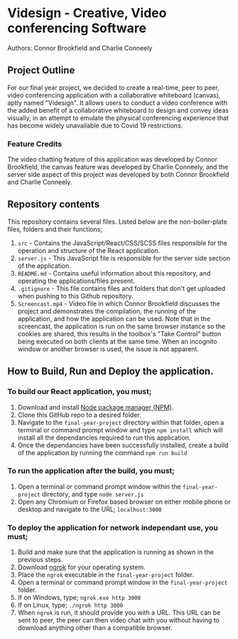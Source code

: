 # Videsign - Creative, Video conferencing Software

Authors: Connor Brookfield and Charlie Conneely

## Project Outline

For our final year project, we decided to create a real-time, peer to peer, video conferencing application with a collaborative whiteboard (canvas), aptly named "Videsign". 
It allows users to conduct a video conference with the added benefit of a collaborative whiteboard to design and convey ideas visually, in an attempt to emulate the physical conferencing experience that has become widely unavailable due to Covid 19 restrictions.

### Feature Credits
The video chatting feature of this application was developed by Connor Brookfield,
the canvas feature was developed by Charlie Conneely, and the server side aspect of this project was developed by both Connor Brookfield and Charlie Conneely.

## Repository contents
This repository contains several files. Listed below are the non-boiler-plate files, folders and their functions;
1. ```src``` - Contains the JavaScript/React/CSS/SCSS files responsible for the operation and structure of the React application.
2. ```server.js``` - This JavaScript file is responsible for the server side section of the application.
3. ```README.md``` - Contains useful information about this repository, and operating the applications/files present.
4. ```.gitignore``` - This file contains files and folders that don't get uploaded when pushing to this Github repository.
5. ```Screencast.mp4``` - Video file in which Connor Brookfield discusses the project and demonstrates the compilation, the running of the application, and how the application can be used. Note that in the screencast, the application is run on the same browser instance so the cookies are shared, this results in the toolbox's "Take Control" button being executed on both clients at the same time. When an incognito window or another browser is used, the issue is not apparent. 

## How to Build, Run and Deploy the application.
### To build our React application, you must;
1. Download and install [Node package manager (NPM)](https://www.npmjs.com/get-npm).
2. Clone this GitHub repo to a desired folder.
3. Navigate to the `final-year-project` directory within that folder, open a terminal or command prompt window and type ```npm install``` which will install all the dependancies required to run this application.
4. Once the dependancies have been successfully installed, create a build of the application by running the command ```npm run build```
### To run the application after the build, you must;
1. Open a terminal or command prompt window within the `final-year-project` directory, and type ```node server.js```
2. Open any Chromium or Firefox based browser on either mobile phone or desktop and navigate to the URL; ```localhost:3000```
### To deploy the application for network independant use, you must;
1. Build and make sure that the application is running as shown in the previous steps.
2. Download [ngrok](https://ngrok.com/download) for your operating system.
3. Place the ```ngrok``` executable in the ```final-year-project``` folder.
4. Open a terminal or command prompt window in the ```final-year-project``` folder.
5. If on Windows, type; ```ngrok.exe http 3000```
6. If on Linux, type; ```./ngrok http 3000```
7. When ```ngrok``` is run, it should provide you with a URL. This URL can be sent to peer, the peer can then video chat with you without having to download anything other than a compatible browser. 